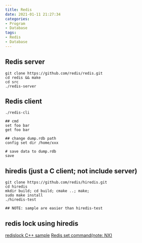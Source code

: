 ```yaml
---
title: Redis
date: 2021-01-11 21:27:34
categories:
- Program
- Database
tags:
- Redis
- Database
---
```


## Redis server

``` shell
git clone https://github.com/redis/redis.git
cd redis && make
cd src
./redis-server
```

## Redis client

``` shell
./redis-cli

## cmd
set foo bar
get foo bar

## change dump.rdb path
config set dir /home/xxx

# save data to dump.rdb
save
```

## hiredis (just a C client; not include server)

``` shell
git clone https://github.com/redis/hiredis.git
cd hiredis
mkdir build; cd build; cmake ..; make;
sudo make install
./hiredis-test

## NOTE: sample are easier than hiredis-test
```

## redis lock using hiredis
[redislock C++ sample](https://github.com/yuhanfang/redislock)
[Redis set command(note: NX)](https://redis.io/commands/set)

